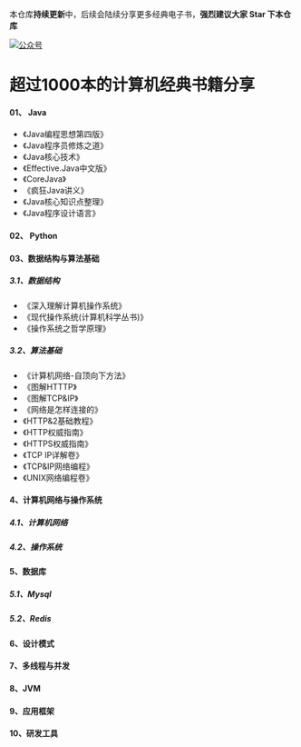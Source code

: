 本仓库**持续更新**中，后续会陆续分享更多经典电子书，**强烈建议大家 Star 下本仓库**



[![公众号](https://img.shields.io/badge/%E5%85%AC%E4%BC%97%E5%8F%B7-JavaClub-brightgreen)](http://baidu.com)


# 超过1000本的计算机经典书籍分享


#### 01、 Java

-  《Java编程思想第四版》
-  《Java程序员修炼之道》
-  《Java核心技术》
-  《Effective.Java中文版》
-   《CoreJava》
-   《疯狂Java讲义》
-   《Java核心知识点整理》
-   《Java程序设计语言》

#### 02、 Python

#### 03、数据结构与算法基础

##### 3.1、数据结构
     
-  《深入理解计算机操作系统》
-  《现代操作系统(计算机科学丛书)》
-  《操作系统之哲学原理》

##### 3.2、算法基础

-   《计算机网络-自顶向下方法》
-   《图解HTTTP》
-   《图解TCP&IP》
-   《网络是怎样连接的》
-    《HTTP&2基础教程》
-    《HTTP权威指南》
-    《HTTPS权威指南》
-    《TCP IP详解卷》
-    《TCP&IP网络编程》
-    《UNIX网络编程卷》
 

####  4、计算机网络与操作系统

##### 4.1、计算机网络

##### 4.2、操作系统

####  5、数据库

##### 5.1、Mysql

##### 5.2、Redis

#### 6、设计模式

#### 7、多线程与并发

#### 8、JVM

#### 9、应用框架

#### 10、研发工具

